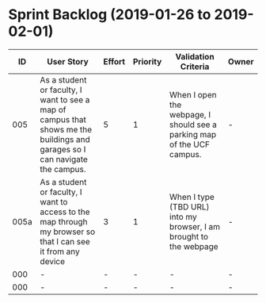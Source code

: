 # Sprint Backlog (2019-01-26 to 2019-02-01)

| ID | User Story | Effort | Priority | Validation Criteria | Owner |
|----|------------|--------|----------|---------------------|-------|
| 005 | As a student or faculty, I want to see a map of campus that shows me the buildings and garages so I can navigate the campus. | 5 | 1 | When I open the webpage, I should see a parking map of the UCF campus. | - |
| 005a | As a student or faculty, I want to access to the map through my browser so that I can see it from any device | 3 | 1 | When I type (TBD URL) into my browser, I am brought to the webpage | - |
| 000 | - | - | - | - | - |
| 000 | - | - | - | - | - |
